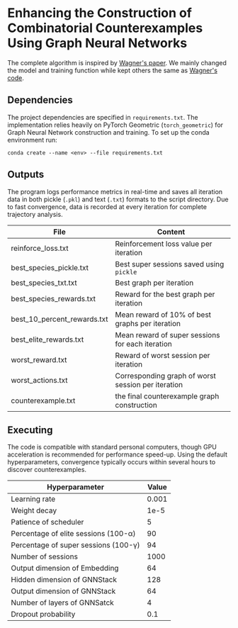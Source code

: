 # Enhancing the Construction of Combinatorial Counterexamples Using Graph Neural Networks
The complete algorithm is inspired by [Wagner's paper](https://arxiv.org/pdf/2104.14516). We mainly changed the model and training function while kept others the same as [Wagner's code](https://github.com/zawagner22/cross-entropy-for-combinatorics/blob/main/demos/cem_binary_conj21.py).
## Dependencies
The project dependencies are specified in `requirements.txt`. The implementation relies heavily on PyTorch Geometric (`torch_geometric`) for Graph Neural Network construction and training. To set up the conda environment run:

```
conda create --name <env> --file requirements.txt
```

## Outputs
The program logs performance metrics in real-time and saves all iteration data in both pickle (`.pkl`) and text (`.txt`) formats to the script directory. Due to fast convergence, data is recorded at every iteration for complete trajectory analysis.

| File | Content |
| -- | -- |
| reinforce_loss.txt | Reinforcement loss value per iteration  |
| best_species_pickle.txt | Best super sessions saved using `pickle`  | 
| best_species_txt.txt | Best graph per iteration |
| best_species_rewards.txt | Reward for the best graph per iteration |
| best_10_percent_rewards.txt | Mean reward of 10% of best graphs per iteration |
| best_elite_rewards.txt | Mean reward of super sessions for each iteration |
| worst_reward.txt | Reward of worst session per iteration |
| worst_actions.txt | Corresponding graph of worst session per iteration |
| counterexample.txt | the final counterexample graph construction |

## Executing
The code is compatible with standard personal computers, though GPU acceleration is recommended for performance speed-up. Using the default hyperparameters, convergence typically occurs within several hours to discover counterexamples.

| Hyperparameter | Value|
| --- | --- |
| Learning rate | 0.001 |
| Weight decay | 1e-5 |
| Patience of scheduler | 5 |
| Percentage of elite sessions (100-α) | 90 |
| Percentage of super sessions (100-γ) | 94 |
| Number of sessions | 1000 |
| Output dimension of Embedding | 64 |
| Hidden dimension of GNNStack | 128 |
| Output dimension of GNNStack | 64 |
| Number of layers of GNNSatck | 4 |
| Dropout probability | 0.1 |

 


